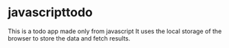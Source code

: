 # javascripttodo
This is a todo app made only from javascript 
It uses the local storage of the browser to store the data and fetch results.

